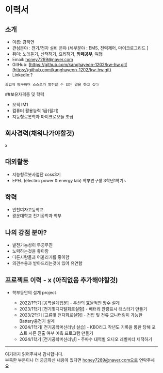 # 이력서


## 소개

- 이름: 강하연
- 관심분야 : 전기/전자 설비 분야
(세부분야 : EMS, 전력제어, 마이크로그리드 ]
- 취미: 노래듣기, 산책하기, 요리하기, **카페공부**, 여행
- Email: honey7289@naver.com
- GitHub: [https://github.com/kanghayeon-1202/kw-hw.git](https://github.com/kanghayeon-1202/kw-hw.git)
- LinkedIn:?

```
즐겁게 탐구하며 스스로가 발전할 수 있는 일을 하고 싶다
```



##보유자격증 및 학력
- 오픽 IM1
- 컴퓨터 활용능력 1급(필기)
- 지능형로봇학과 마이크로모듈 초급


## 회사경력(채워나가야할것)
x

## 대외활동
- 지능형로봇사업단 coss3기
- EPEL (electirc power & energy lab) 학부연구생 3학년1학기~


## 학력
- 인천여자고등학교
- 광운대학교 전기공학과 학부

## 나의 강점 분야?
- 발전가능성이 무궁무진
- 노력하는것을 좋아함
- 다른사람들과 어울리기를 좋아함
- 의견수용과 받아드리는것에 있어 유연함


## 프로젝트 이력 - x (아직없음 추가해야할것)

- 학부동안의 설계 project

  - 2022/1학기 [공학설계입문] - 우산의 효율적인 방수 설계
  - 2023/1학기 [전기및디지털회로실험] - 배터리 잔량표시 태스터기 만들기
  - 2023/2학기 [교류및 전자회로실험] - 전압 및 전류 모니터링이 가능한 Battery충전기 설계
  - 2024/1학기[ 전기공학머신러닝 실습] - KBO리그 작년도 기록을 통한 당해 포스트 시즌 진출 여부 예측 프로그램 만들기
  - 2024/1학기 [전기공학머신러닝] - 주파수 대역별 오디오 레벨미터 제작하기



----

여기까지 읽어주셔서 감사합니다. <br/>
부족한 부분이나 더 궁금하신 내용이 있다면 honey7289@naver.com으로 연락주세요


